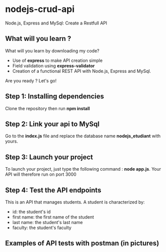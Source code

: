 # nodejs-crud-api

Node.js, Express and MySql: Create a Restfull API

## What will you learn ?

What will you learn by downloading my code?

- Use of **express** to make API creation simple
- Field validation using **express-validator**
- Creation of a functional REST API with Node.js, Express and MySql.

Are you ready ? Let's go!

## Step 1: Installing dependencies

Clone the repository then run **npm install**

## Step 2: Link your api to MySql

Go to the **index.js** file and replace the database name **nodejs_etudiant** with yours.

## Step 3: Launch your project

To launch your project, just type the following command : **node app.js**. Your API will therefore run on port 3000

## Step 4: Test the API endpoints

This is an API that manages students. A student is characterized by:

- id: the student's id
- first name: the first name of the student
- last name: the student's last name
- faculty: the student's faculty

## Examples of API tests with postman (in pictures)
